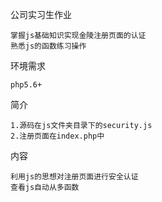 ﻿公司实习生作业

    掌握js基础知识实现金陵注册页面的认证
    熟悉js的函数练习操作
   

环境需求

    php5.6+

简介

    1.源码在js文件夹目录下的security.js
    2.注册页面在index.php中


内容
         
    利用js的思想对注册页面进行安全认证
    查看js自动从多函数
    





      
      



